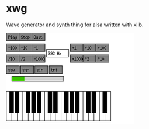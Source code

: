 # xwg
Wave generator and synth thing for alsa written with xlib.

![alt text](https://raw.githubusercontent.com/amendip/xwg/main/tmp.png)
